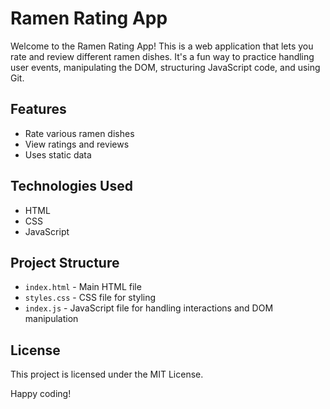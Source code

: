 # Ramen Rating App

Welcome to the Ramen Rating App! This is a web application that lets you rate and review different ramen dishes. It's a fun way to practice handling user events, manipulating the DOM, structuring JavaScript code, and using Git.

## Features

- Rate various ramen dishes
- View ratings and reviews
- Uses static data 

## Technologies Used

- HTML
- CSS
- JavaScript

## Project Structure

- `index.html` - Main HTML file
- `styles.css` - CSS file for styling
- `index.js` - JavaScript file for handling interactions and DOM manipulation

## License

This project is licensed under the MIT License.

Happy coding!
